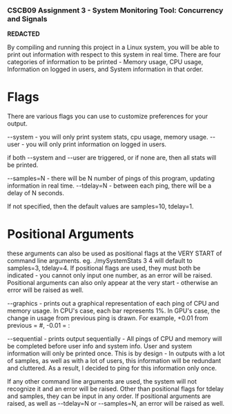 ### CSCB09 Assignment 3 - System Monitoring Tool: Concurrency and Signals

**REDACTED**

By compiling and running this project in a Linux system, you will be able to print out information
with respect to this system in real time. There are four categories of information to be printed -
Memory usage, CPU usage, Information on logged in users, and System information in that order.

# Flags

There are various flags you can use to customize preferences for your output.

--system - you will only print system stats, cpu usage, memory usage.
--user - you will only print information on logged in users.

if both --system and --user are triggered, or if none are, then all stats will be printed.

--samples=N - there will be N number of pings of this program, updating information in real time.
--tdelay=N - between each ping, there will be a delay of N seconds.

If not specified, then the default values are samples=10, tdelay=1.

# Positional Arguments

these arguments can also be used as positional flags at the VERY START of command line arguments.
eg. ./mySystemStats 3 4 will default to samples=3, tdelay=4. If positional flags are used, they
must both be indicated - you cannot only input one number, as an error will be raised. Positional
arguments can also only appear at the very start - otherwise an error will be raised as well.

--graphics - prints out a graphical representation of each ping of CPU and memory usage. In CPU's
case, each bar represents 1%. In GPU's case, the change in usage from previous ping is drawn.
For example, +0.01 from previous = #, -0.01 = :

--sequential - prints output sequentially - All pings of CPU and memory will be completed before
user info and system info. User and system information will only be printed once. This is by
design - In outputs with a lot of samples, as well as with a lot of users, this information will
be redundant and cluttered. As a result, I decided to ping for this information only once.

If any other command line arguments are used, the system will not recognize it and an error will
be raised. Other than positional flags for tdelay and samples, they can be input in any order.
If positional arguments are raised, as well as --tdelay=N or --samples=N, an error will be raised
as well.
